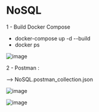 # NoSQL

1 - Build Docker Compose 

- docker-compose up -d --build
- docker ps

![image](https://user-images.githubusercontent.com/49842370/155031417-1f0943bf-0fcc-4c90-a426-3eb0f304421c.png)


2 - Postman :

--> NoSQL.postman_collection.json

![image](https://user-images.githubusercontent.com/49842370/155031073-19aa7951-85c7-4ead-bf54-0f131924b06e.png)

![image](https://user-images.githubusercontent.com/49842370/155031122-9aad1672-476c-42ea-8c28-d07be8f9fdc9.png)
